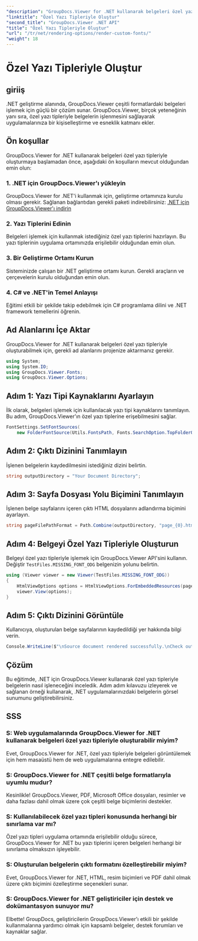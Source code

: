```yaml
---
"description": "GroupDocs.Viewer for .NET kullanarak belgeleri özel yazı tipleriyle nasıl oluşturacağınızı öğrenin. Görsel sunumlarınızı zahmetsizce geliştirin."
"linktitle": "Özel Yazı Tipleriyle Oluştur"
"second_title": "GroupDocs.Viewer .NET API"
"title": "Özel Yazı Tipleriyle Oluştur"
"url": "/tr/net/rendering-options/render-custom-fonts/"
"weight": 18
---
```


# Özel Yazı Tipleriyle Oluştur

## giriiş
.NET geliştirme alanında, GroupDocs.Viewer çeşitli formatlardaki belgeleri işlemek için güçlü bir çözüm sunar. GroupDocs.Viewer, birçok yeteneğinin yanı sıra, özel yazı tipleriyle belgelerin işlenmesini sağlayarak uygulamalarınıza bir kişiselleştirme ve esneklik katmanı ekler.
## Ön koşullar
GroupDocs.Viewer for .NET kullanarak belgeleri özel yazı tipleriyle oluşturmaya başlamadan önce, aşağıdaki ön koşulların mevcut olduğundan emin olun:
### 1. .NET için GroupDocs.Viewer'ı yükleyin
GroupDocs.Viewer for .NET'i kullanmak için, geliştirme ortamınıza kurulu olması gerekir. Sağlanan bağlantıdan gerekli paketi indirebilirsiniz:
[.NET için GroupDocs.Viewer'ı indirin](https://releases.groupdocs.com/viewer/net/)
### 2. Yazı Tiplerini Edinin
Belgeleri işlemek için kullanmak istediğiniz özel yazı tiplerini hazırlayın. Bu yazı tiplerinin uygulama ortamınızda erişilebilir olduğundan emin olun.
### 3. Bir Geliştirme Ortamı Kurun
Sisteminizde çalışan bir .NET geliştirme ortamı kurun. Gerekli araçların ve çerçevelerin kurulu olduğundan emin olun.
### 4. C# ve .NET'in Temel Anlayışı
Eğitimi etkili bir şekilde takip edebilmek için C# programlama dilini ve .NET framework temellerini öğrenin.

## Ad Alanlarını İçe Aktar
GroupDocs.Viewer for .NET kullanarak belgeleri özel yazı tipleriyle oluşturabilmek için, gerekli ad alanlarını projenize aktarmanız gerekir.

```csharp
using System;
using System.IO;
using GroupDocs.Viewer.Fonts;
using GroupDocs.Viewer.Options;
```

## Adım 1: Yazı Tipi Kaynaklarını Ayarlayın
İlk olarak, belgeleri işlemek için kullanılacak yazı tipi kaynaklarını tanımlayın. Bu adım, GroupDocs.Viewer'ın özel yazı tiplerine erişebilmesini sağlar.
```csharp
FontSettings.SetFontSources(
    new FolderFontSource(Utils.FontsPath, Fonts.SearchOption.TopFolderOnly));
```
## Adım 2: Çıktı Dizinini Tanımlayın
İşlenen belgelerin kaydedilmesini istediğiniz dizini belirtin.
```csharp
string outputDirectory = "Your Document Directory";
```
## Adım 3: Sayfa Dosyası Yolu Biçimini Tanımlayın
İşlenen belge sayfalarını içeren çıktı HTML dosyalarını adlandırma biçimini ayarlayın.
```csharp
string pageFilePathFormat = Path.Combine(outputDirectory, "page_{0}.html");
```
## Adım 4: Belgeyi Özel Yazı Tipleriyle Oluşturun
Belgeyi özel yazı tipleriyle işlemek için GroupDocs.Viewer API'sini kullanın. Değiştir `TestFiles.MISSING_FONT_ODG` belgenizin yolunu belirtin.
```csharp
using (Viewer viewer = new Viewer(TestFiles.MISSING_FONT_ODG))
{
    HtmlViewOptions options = HtmlViewOptions.ForEmbeddedResources(pageFilePathFormat);
    viewer.View(options);
}
```
## Adım 5: Çıktı Dizinini Görüntüle
Kullanıcıya, oluşturulan belge sayfalarının kaydedildiği yer hakkında bilgi verin.
```csharp
Console.WriteLine($"\nSource document rendered successfully.\nCheck output in {outputDirectory}.");
```

## Çözüm
Bu eğitimde, .NET için GroupDocs.Viewer kullanarak özel yazı tipleriyle belgelerin nasıl işleneceğini inceledik. Adım adım kılavuzu izleyerek ve sağlanan örneği kullanarak, .NET uygulamalarınızdaki belgelerin görsel sunumunu geliştirebilirsiniz.
## SSS
### S: Web uygulamalarında GroupDocs.Viewer for .NET kullanarak belgeleri özel yazı tipleriyle oluşturabilir miyim?
Evet, GroupDocs.Viewer for .NET, özel yazı tipleriyle belgeleri görüntülemek için hem masaüstü hem de web uygulamalarına entegre edilebilir.
### S: GroupDocs.Viewer for .NET çeşitli belge formatlarıyla uyumlu mudur?
Kesinlikle! GroupDocs.Viewer, PDF, Microsoft Office dosyaları, resimler ve daha fazlası dahil olmak üzere çok çeşitli belge biçimlerini destekler.
### S: Kullanılabilecek özel yazı tipleri konusunda herhangi bir sınırlama var mı?
Özel yazı tipleri uygulama ortamında erişilebilir olduğu sürece, GroupDocs.Viewer for .NET bu yazı tiplerini içeren belgeleri herhangi bir sınırlama olmaksızın işleyebilir.
### S: Oluşturulan belgelerin çıktı formatını özelleştirebilir miyim?
Evet, GroupDocs.Viewer for .NET, HTML, resim biçimleri ve PDF dahil olmak üzere çıktı biçimini özelleştirme seçenekleri sunar.
### S: GroupDocs.Viewer for .NET geliştiriciler için destek ve dokümantasyon sunuyor mu?
Elbette! GroupDocs, geliştiricilerin GroupDocs.Viewer'ı etkili bir şekilde kullanmalarına yardımcı olmak için kapsamlı belgeler, destek forumları ve kaynaklar sağlar.
